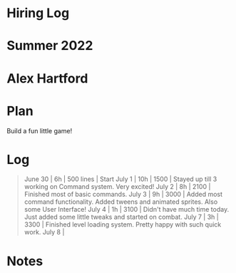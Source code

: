 # Hiring Log
# Summer 2022
# Alex Hartford

 Plan
======
Build a fun little game!

 Log
=====
> June 30 | 6h  | 500 lines   | Start
> July 1  | 10h | 1500 		  | Stayed up till 3 working on Command system. Very excited!
> July 2  | 8h	| 2100		  | Finished most of basic commands.
> July 3  | 9h  | 3000		  | Added most command functionality. Added tweens and animated sprites. Also some User Interface!
> July 4  | 1h  | 3100		  | Didn't have much time today. Just added some little tweaks and started on combat.
> July 7  | 3h  | 3300		  | Finished level loading system. Pretty happy with such quick work.
> July 8  | 


 Notes
=======
